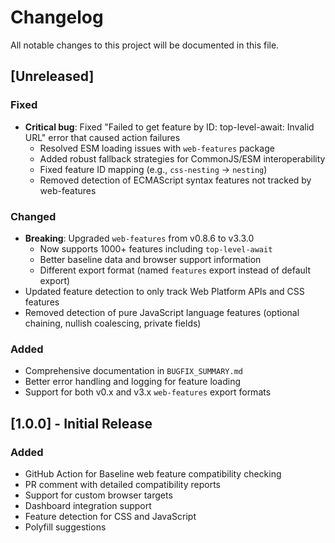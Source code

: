 # Changelog

All notable changes to this project will be documented in this file.

## [Unreleased]

### Fixed

- **Critical bug**: Fixed "Failed to get feature by ID: top-level-await: Invalid URL" error that caused action failures
  - Resolved ESM loading issues with `web-features` package
  - Added robust fallback strategies for CommonJS/ESM interoperability
  - Fixed feature ID mapping (e.g., `css-nesting` → `nesting`)
  - Removed detection of ECMAScript syntax features not tracked by web-features

### Changed

- **Breaking**: Upgraded `web-features` from v0.8.6 to v3.3.0
  - Now supports 1000+ features including `top-level-await`
  - Better baseline data and browser support information
  - Different export format (named `features` export instead of default export)
- Updated feature detection to only track Web Platform APIs and CSS features
- Removed detection of pure JavaScript language features (optional chaining, nullish coalescing, private fields)

### Added

- Comprehensive documentation in `BUGFIX_SUMMARY.md`
- Better error handling and logging for feature loading
- Support for both v0.x and v3.x `web-features` export formats

## [1.0.0] - Initial Release

### Added

- GitHub Action for Baseline web feature compatibility checking
- PR comment with detailed compatibility reports
- Support for custom browser targets
- Dashboard integration support
- Feature detection for CSS and JavaScript
- Polyfill suggestions
